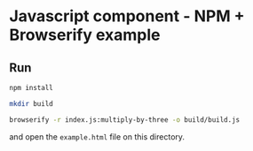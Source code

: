 # Javascript component - NPM + Browserify example

## Run

```bash
npm install

mkdir build

browserify -r index.js:multiply-by-three -o build/build.js

```

and open the `example.html` file on this directory.
